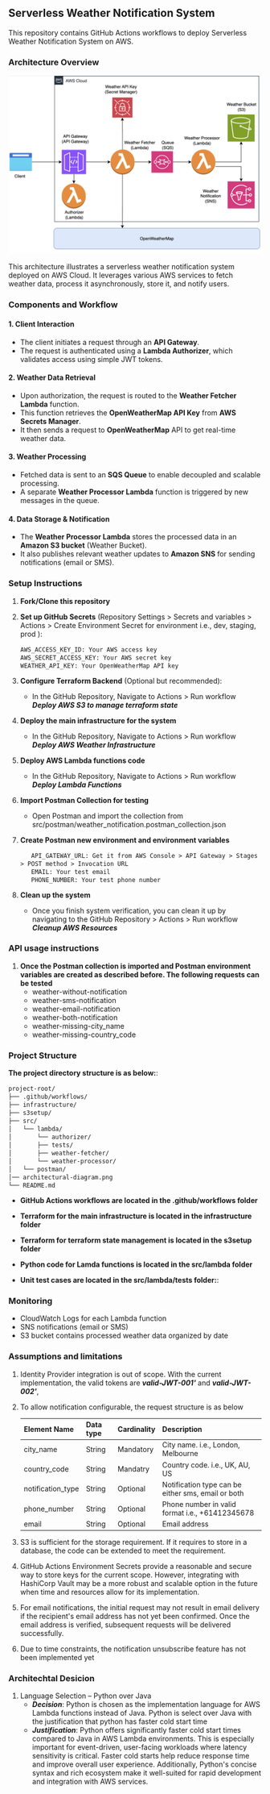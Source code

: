 ## Serverless Weather Notification System 

This repository contains GitHub Actions workflows to deploy Serverless Weather Notification System on AWS.

### Architecture Overview
![Alt Text](architectural-diagram.png)



This architecture illustrates a serverless weather notification system deployed on AWS Cloud. It leverages various AWS services to fetch weather data, process it asynchronously, store it, and notify users.

### Components and Workflow
#### 1. Client Interaction
- The client initiates a request through an **API Gateway**.
- The request is authenticated using a **Lambda Authorizer**, which validates access using simple JWT tokens.

#### 2. Weather Data Retrieval
- Upon authorization, the request is routed to the **Weather Fetcher Lambda** function.
- This function retrieves the **OpenWeatherMap API Key** from **AWS Secrets Manager**.
- It then sends a request to **OpenWeatherMap** API to get real-time weather data.

#### 3. Weather Processing
- Fetched data is sent to an **SQS Queue** to enable decoupled and scalable processing.
- A separate **Weather Processor Lambda** function is triggered by new messages in the queue.

#### 4. Data Storage & Notification
- The **Weather Processor Lambda** stores the processed data in an **Amazon S3 bucket** (Weather Bucket).
- It also publishes relevant weather updates to **Amazon SNS** for sending notifications (email or SMS).


### Setup Instructions

1. **Fork/Clone this repository**

2. **Set up GitHub Secrets** (Repository Settings > Secrets and variables > Actions > Create Environment Secret for environment i.e., dev, staging, prod ):
   ```
   AWS_ACCESS_KEY_ID: Your AWS access key
   AWS_SECRET_ACCESS_KEY: Your AWS secret key
   WEATHER_API_KEY: Your OpenWeatherMap API key
   ```

3. **Configure Terraform Backend** (Optional but recommended):
    - In the GitHub Repository, Navigate to Actions > Run workflow ***Deploy AWS S3 to manage terraform state***

5. **Deploy the main infrastructure for the system**
    - In the GitHub Repository, Navigate to Actions > Run workflow ***Deploy AWS Weather Infrastructure***

5. **Deploy AWS Lambda functions code**
    - In the GitHub Repository, Navigate to Actions > Run workflow ***Deploy Lambda Functions***
   
6. **Import Postman Collection for testing**
    - Open Postman and import the collection from src/postman/weather_notification.postman_collection.json

7. **Create Postman new environment and environment variables**
    ```
       API_GATEWAY_URL: Get it from AWS Console > API Gateway > Stages > POST method > Invocation URL
       EMAIL: Your test email
       PHONE_NUMBER: Your test phone number
    ```
8. **Clean up the system**
   - Once you finish system verification, you can clean it up by navigating to the GitHub Repository > Actions > Run workflow ***Cleanup AWS Resources***

### API usage instructions

1. **Once the Postman collection is imported and Postman environment variables are created as described before. The following requests can be tested**
   - weather-without-notification
   - weather-sms-notification
   - weather-email-notification
   - weather-both-notification
   - weather-missing-city_name
   - weather-missing-country_code
   
### Project Structure
   **The project directory structure is as below:**:
   ```
   project-root/
   ├── .github/workflows/
   ├── infrastructure/
   ├── s3setup/
   ├── src/
   │   └── lambda/
   │       └── authorizer/   
   │       ├── tests/
   │       ├── weather-fetcher/
   │       └── weather-processor/
   │   └── postman/
   │── architectural-diagram.png 
   └── README.md
   ```
   - **GitHub Actions workflows are located in the .github/workflows folder**

   - **Terraform for the main infrastructure is located in the infrastructure folder**

   - **Terraform for terraform state management is located in the s3setup folder**

   - **Python code for Lamda functions is located in the src/lambda folder**

   - **Unit test cases are located in the src/lambda/tests folder:**:

### Monitoring

- CloudWatch Logs for each Lambda function
- SNS notifications (email or SMS)
- S3 bucket contains processed weather data organized by date

### Assumptions and limitations

1. Identity Provider integration is out of scope. With the current implementation, the valid tokens are ***valid-JWT-001'*** and ***valid-JWT-002'***,
2. To allow notification configurable, the request structure is as below

   | Element Name | Data type | Cardinality | Description                                        |
   |----------|----------|-------------|----------------------------------------------------|
   | city_name | String   | Mandatory   | City name. i.e., London, Melbourne                 |
   | country_code | String  | Mandatry    | Country code. i.e., UK, AU, US                     |
   | notification_type   | String   | Optional    | Notification type can be either sms, email or both |
   | phone_number   | String   | Optional    | Phone number in valid format i.e., +61412345678    |
   | email   | String   | Optional | Email address                                      |

2. S3 is sufficient for the storage requirement. If it requires to store in a database, the code can be extended to meet the requirement.
3. GitHub Actions Environment Secrets provide a reasonable and secure way to store keys for the current scope. However, integrating with HashiCorp Vault may be a more robust and scalable option in the future when time and resources allow for its implementation.
4. For email notifications, the initial request may not result in email delivery if the recipient's email address has not yet been confirmed. Once the email address is verified, subsequent requests will be delivered successfully.
5. Due to time constraints, the notification unsubscribe feature has not been implemented yet 

### Architechtal Desicion
1. Language Selection – Python over Java
   - ***Decision***: Python is chosen as the implementation language for AWS Lambda functions instead of Java. Python is select over Java with the justification that python has faster cold start time
   - ***Justification***: Python offers significantly faster cold start times compared to Java in AWS Lambda environments. This is especially important for event-driven, user-facing workloads where latency sensitivity is critical. Faster cold starts help reduce response time and improve overall user experience. Additionally, Python's concise syntax and rich ecosystem make it well-suited for rapid development and integration with AWS services.

